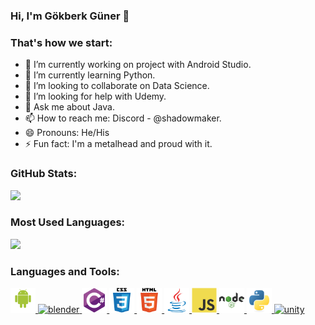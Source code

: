 ### Hi, I'm Gökberk Güner 👋

<h3 align="left">That's how we start:</h3>

- 🔭 I’m currently working on project with Android Studio.
- 🌱 I’m currently learning Python.
- 👯 I’m looking to collaborate on Data Science.
- 🤔 I’m looking for help with Udemy.
- 💬 Ask me about Java.
- 📫 How to reach me: Discord - @shadowmaker.
- 😄 Pronouns: He/His
- ⚡ Fun fact: I'm a metalhead and proud with it.

<h3 align="left">GitHub Stats:</h3>
<img src = "https://github-readme-stats.vercel.app/api?username=gokberkguner&&show_icons=true&title_color=ffffff&icon_color=bd8326&text_color=ffffff&bg_color=151515">

<h3 align="left">Most Used Languages:</h3>
<img src = "https://github-readme-stats.vercel.app/api/top-langs/?username=gokberkguner&layout=default&show_icons=true&title_color=ffffff&icon_color=bd8326&text_color=ffffff&bg_color=151515")">


<h3 align="left">Languages and Tools:</h3>
<p align="left"> <a href="https://developer.android.com" target="_blank"> <img src="https://raw.githubusercontent.com/devicons/devicon/master/icons/android/android-original-wordmark.svg" alt="android" width="40" height="40"/> </a> <a href="https://www.blender.org/" target="_blank"> <img src="https://download.blender.org/branding/community/blender_community_badge_white.svg" alt="blender" width="40" height="40"/> </a> <a href="https://www.w3schools.com/cs/" target="_blank"> <img src="https://raw.githubusercontent.com/devicons/devicon/master/icons/csharp/csharp-original.svg" alt="csharp" width="40" height="40"/> </a> <a href="https://www.w3schools.com/css/" target="_blank"> <img src="https://raw.githubusercontent.com/devicons/devicon/master/icons/css3/css3-original-wordmark.svg" alt="css3" width="40" height="40"/> </a> <a href="https://www.w3.org/html/" target="_blank"> <img src="https://raw.githubusercontent.com/devicons/devicon/master/icons/html5/html5-original-wordmark.svg" alt="html5" width="40" height="40"/> </a> <a href="https://www.java.com" target="_blank"> <img src="https://raw.githubusercontent.com/devicons/devicon/master/icons/java/java-original.svg" alt="java" width="40" height="40"/> </a> <a href="https://developer.mozilla.org/en-US/docs/Web/JavaScript" target="_blank"> <img src="https://raw.githubusercontent.com/devicons/devicon/master/icons/javascript/javascript-original.svg" alt="javascript" width="40" height="40"/> </a> <a href="https://nodejs.org" target="_blank"> <img src="https://raw.githubusercontent.com/devicons/devicon/master/icons/nodejs/nodejs-original-wordmark.svg" alt="nodejs" width="40" height="40"/> </a> <a href="https://www.python.org" target="_blank"> <img src="https://raw.githubusercontent.com/devicons/devicon/master/icons/python/python-original.svg" alt="python" width="40" height="40"/> </a> <a href="https://unity.com/" target="_blank"> <img src="https://www.vectorlogo.zone/logos/unity3d/unity3d-icon.svg" alt="unity" width="40" height="40"/> </a> </p>




